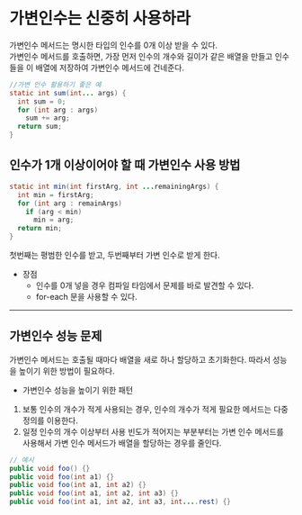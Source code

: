 # 가변인수는 신중히 사용하라

가변인수 메서드는 명시한 타입의 인수를 0개 이상 받을 수 있다.<br>
가변인수 메서드를 호출하면, 가장 먼저 인수의 개수와 길이가 같은 배열을 만들고 인수들을 이 배열에 저장하여 가변인수 메서드에 건네준다.
```java
//가변 인수 활용하기 좋은 예
static int sum(int... args) {
  int sum = 0;
  for (int arg : args)
    sum += arg;
  return sum;
}
```

## 인수가 1개 이상이어야 할 때 가변인수 사용 방법

```java
static int min(int firstArg, int ...remainingArgs) {
  int min = firstArg;
  for (int arg : remainArgs)
    if (arg < min)
      min = arg;
  return min;
}
```

첫번째는 평범한 인수를 받고, 두번째부터 가변 인수로 받게 한다.
- 장점
	- 인수를 0개 넣을 경우 컴파일 타임에서 문제를 바로 발견할 수 있다.
	- for-each 문을 사용할 수 있다.

---

## 가변인수 성능 문제

가변인수 메서드는 호출될 때마다 배열을 새로 하나 할당하고 초기화한다.
따라서 성능을 높이기 위한 방법이 필요하다.
- 가변인수 성능을 높이기 위한 패턴
1. 보통 인수의 개수가 적게 사용되는 경우, 인수의 개수가 적게 필요한 메서드는 다중정의를 이용한다.
2. 일정 인수의 개수 이상부터 사용 빈도가 적어지는 부분부터는 가변 인수 메서드를 사용해서 가변 인수 메서드가 배열을 할당하는 경우를 줄인다.

```java
// 예시
public void foo() {}
public void foo(int a1) {}
public void foo(int a1, int a2) {}
public void foo(int a1, int a2, int a3) {}
public void foo(int a1, int a2, int a3, int....rest) {}
